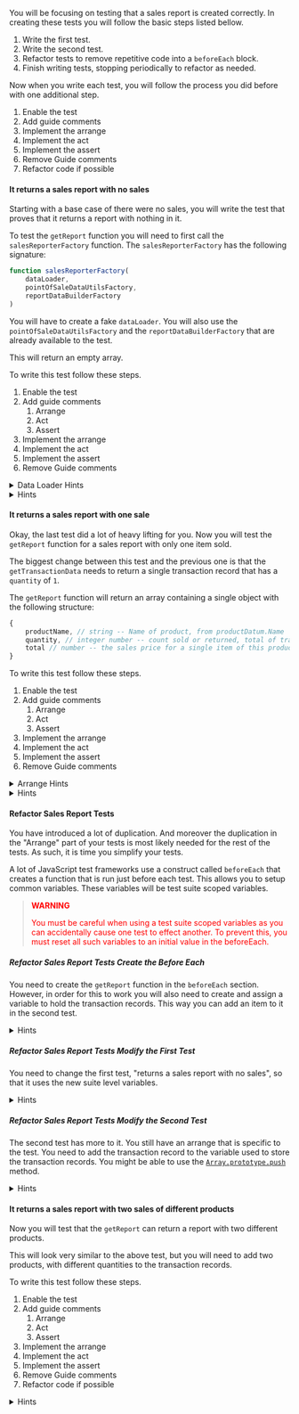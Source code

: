 <!--bl
    (filemeta
        (title "Get Sales Report")
    )
/bl-->

You will be focusing on testing that a sales report is created correctly. In creating these tests you will follow the basic steps listed bellow.

1. Write the first test.
2. Write the second test.
3. Refactor tests to remove repetitive code into a `beforeEach` block.
4. Finish writing tests, stopping periodically to refactor as needed.

Now when you write each test, you will follow the process you did before with one additional step.

1. Enable the test
2. Add guide comments
3. Implement the arrange
4. Implement the act
5. Implement the assert
6. Remove Guide comments
7. Refactor code if possible

#### It returns a sales report with no sales ####

Starting with a base case of there were no sales, you will write the test that proves that it returns a report with nothing in it.

To test the `getReport` function you will need to first call the `salesReporterFactory` function. The `salesReporterFactory` has the following signature:

```javascript
function salesReporterFactory(
    dataLoader,
    pointOfSaleDataUtilsFactory,
    reportDataBuilderFactory
)
```

You will have to create a fake `dataLoader`. You will also  use the `pointOfSaleDataUtilsFactory` and the `reportDataBuilderFactory` that are already available to the test.

This will return an empty array.

To write this test follow these steps.

1. Enable the test
2. Add guide comments
   1. Arrange
   2. Act
   3. Assert
3. Implement the arrange
4. Implement the act
5. Implement the assert
6. Remove Guide comments

<details><summary>Data Loader Hints</summary>

The `dataLoader` has 3 functions and the following structure:

```javascript
{
    getProductData,
    getTransactionData,
    getTransactionStatuses
}
```

The `getProductData` will be set to the `buildProductData` helper function. The `getTransactionStatuses` will be set to the `buildTransactionStatuses` helper function.

The real odd ball here is the `getTransactionData` which is expected to return an array of transaction records. You will have to create this function, and have it return an empty array.

<details><summary>Code</summary>

**Example**

```javascript
    let dataLoader = {
        getProductData: buildProductData,
        getTransactionData: () => [],
        getTransactionStatuses: buildTransactionStatuses
    };
```

</details>

</details>

<details><summary>Hints</summary>

You just have to pass the values to the function, and capture the returned function. You will then have to call that function with a "Sale" transactionStatus.

<details><summary>Code</summary>

```javascript
it('returns an empty object for sale counts if no sale data exists', () => {
    // Arrange
    let dataLoader = {
        getProductData: buildProductData,
        getTransactionData: () => [],
        getTransactionStatuses: buildTransactionStatuses
    };

    let { getReport } = salesReporterFactory(dataLoader, pointOfSaleDataUtilsFactory, reportDataBuilderFactory);

    // Act
    let result = getReport(transactionStatuses.Sale);

    // Assert
    assert.deepEqual(result, []);
});
```

</details>

</details>

#### It returns a sales report with one sale ####

Okay, the last test did a lot of heavy lifting for you. Now you will test the `getReport` function for a sales report with only one item sold.

The biggest change between this test and the previous one is that the `getTransactionData` needs to return a single transaction record that has a `quantity` of `1`.

The `getReport` function will return an array containing a single object with the following structure:

```javascript
{
    productName, // string -- Name of product, from productDatum.Name
    quantity, // integer number -- count sold or returned, total of transactionData.quantity
    total // number -- the sales price for a single item of this product quantity * productDatum.price
}
```

To write this test follow these steps.

1. Enable the test
2. Add guide comments
   1. Arrange
   2. Act
   3. Assert
3. Implement the arrange
4. Implement the act
5. Implement the assert
6. Remove Guide comments

<details><summary>Arrange Hints</summary>

You are going to setup the `dataLoader` the same way as you did before. But again the odd item out is the `getTransactionData` function because this needs to return an array with a single transaction record for a sale.

The key here is that the transaction record `productId` needs to match one of the products returned from `getProductData`. The `transactionStatus` needs to match the `Sale` property on the `transactionStatuses` object. You will need to use the `buildTransactionRecord` function to create this record.

<details><summary>Code</summary>

**Example**

```javascript
// Arrange
let dataLoader = {
    getProductData: buildProductData,
    getTransactionData: () => [
        buildTransactionRecord(?, transactionStatuses.Sale, 1)
    ],
    getTransactionStatuses: buildTransactionStatuses
};

let { getReport } = salesReporterFactory(dataLoader, pointOfSaleDataUtilsFactory, reportDataBuilderFactory);
```

</details>

</details>

<details><summary>Hints</summary>

Once you have the `dataLoader` created, you will need to only change the Assert part of the code. Remember the `total` in the result is the product's `price`.

<details><summary>Code</summary>

**Example**

```javascript
it('returns a sales report with one sale', () => {
    // Arrange
    let dataLoader = {
        getProductData: buildProductData,
        getTransactionData: () => [
            buildTransactionRecord(?, transactionStatuses.Sale, 1)
        ],
        getTransactionStatuses: buildTransactionStatuses
    };

    let { getReport } = salesReporterFactory(dataLoader, pointOfSaleDataUtilsFactory, reportDataBuilderFactory);

    // Act
    let result = getReport(transactionStatuses.Sale);

    // Assert
    assert.deepEqual(result, [{
        productName: ?,
        quantity: ?,
        total: ?
    }]);
});
```

</details>

</details>

#### Refactor Sales Report Tests ####

You have introduced a lot of duplication. And moreover the duplication in the "Arrange" part of your tests is most likely needed for the rest of the tests. As such, it is time you simplify your tests.

A lot of JavaScript test frameworks use a construct called `beforeEach` that creates a function that is run just before each test. This allows you to setup common variables. These variables will be test suite scoped variables.

> **<div style="color:red">WARNING</div>**
>
> <div style="color:red">You must be careful when using a test suite scoped variables as you can accidentally cause one test to effect another. To prevent this, you must reset all such variables to an initial value in the beforeEach. </div>

##### Refactor Sales Report Tests Create the Before Each #####

You need to create the `getReport` function in the `beforeEach` section. However, in order for this to work you will also need to create and assign a variable to hold the transaction records. This way you can add an item to it in the second test.

<details><summary>Hints</summary>

You will need to create two variables before the "get sales report" section. One to hold the `getReport` function and the other to hold the transaction records.

Bellow those, but still before the "get sales report" section, you will need to create the `beforeEach` section.

<details><summary>Code</summary>

**Example**

```javascript
    describe('get report', function () {
        // files being tested are:
        //      ../jsforms-source/4_test-dummy-form/sales-reporter/salesReporterFactory.js
        //      ../jsforms-source/4_test-dummy-form/pos-transaction-services/reportDataBuilder.js

        let reportBuilder;
        let transactionRecords;

        beforeEach(() => {
            transactionRecords = [];
            let dataLoader = {
                getProductData: buildProductData,
                getTransactionData: () => transactionRecords,
                getTransactionStatuses: buildTransactionStatuses
            };

            let { getReport } = 
                salesReporterFactory(dataLoader, pointOfSaleDataUtilsFactory, reportDataBuilderFactory);

            reportBuilder = getReport;
        });

        describe('get sales report', function () {
```

</details>

</details>

##### Refactor Sales Report Tests Modify the First Test #####

You need to change the first test, "returns a sales report with no sales", so that it uses the new suite level variables.

<details><summary>Hints</summary>

The whole arrange is now being done in the `beforeEach`. So delete that and use the variable that is holding the `getReport` function.

<details><summary>Code</summary>

**Example**

```javascript
    describe('get report', function () {
        // files being tested are:
        //      ../jsforms-source/4_test-dummy-form/sales-reporter/salesReporterFactory.js
        //      ../jsforms-source/4_test-dummy-form/pos-transaction-services/reportDataBuilder.js

        let reportBuilder;
        let transactionRecords;

        beforeEach(() => {
            transactionRecords = [];
            let dataLoader = {
                getProductData: buildProductData,
                getTransactionData: () => transactionRecords,
                getTransactionStatuses: buildTransactionStatuses
            };

            let { getReport } = 
                salesReporterFactory(dataLoader, pointOfSaleDataUtilsFactory, reportDataBuilderFactory);

            reportBuilder = getReport;
        });

        describe('get sales report', function () {
            it('returns an empty object for sale counts if no sale data exists', () => {
                let result = reportBuilder(transactionStatuses.Sale);

                assert.deepEqual(result, []);
            });
```

</details>

</details>

##### Refactor Sales Report Tests Modify the Second Test #####

The second test has more to it. You still have an arrange that is specific to the test. You need to add the transaction record to the variable used to store the transaction records. You might be able to use the [`Array.prototype.push`](https://developer.mozilla.org/en-US/docs/Web/JavaScript/Reference/Global_Objects/Array/push) method.

<details><summary>Hints</summary>

Most of the arrange in this test can be deleted. You will just need to add the sales transaction record to the array before calling the `getReport` function.

<details><summary>Code</summary>

**Example**

```javascript
        let reportBuilder;
        let transactionRecords;

        beforeEach(() => {
            transactionRecords = [];
            let dataLoader = {
                getProductData: buildProductData,
                getTransactionData: () => transactionRecords,
                getTransactionStatuses: buildTransactionStatuses
            };

            let { getReport } = 
                salesReporterFactory(dataLoader, pointOfSaleDataUtilsFactory, reportDataBuilderFactory);

            reportBuilder = getReport;
        });

        describe('get sales report', function () {

            // ...

            it('returns a sales report with one sale', () => {
                transactionRecords.push(buildTransactionRecord(?, transactionStatuses.Sale, 1));
                
                let result = reportBuilder(transactionStatuses.Sale);

                assert.deepEqual(result, [{
                    productName: ?,
                    quantity: ?,
                    total: ?
                }]);
            });
```

</details>

</details>

#### It returns a sales report with two sales of different products ####

Now you will test that the `getReport` can return a report with two different products.

This will look very similar to the above test, but you will need to add two products, with different quantities to the transaction records.

To write this test follow these steps.

1. Enable the test
2. Add guide comments
   1. Arrange
   2. Act
   3. Assert
3. Implement the arrange
4. Implement the act
5. Implement the assert
6. Remove Guide comments
7. Refactor code if possible

<details><summary>Hints</summary>

Add the two different products to the transaction records. Make sure that the `productId` of each maps to a product that is returned by the `buildProductData` function. You will also want each product to have a different non-one `quantity` value.

You will also have two objects in the result to test for.

<details><summary>Code</summary>

**Example**

```javascript
it('returns a sales report with two sales of the same product', () => {
    transactionRecords.push(buildTransactionRecord(?, transactionStatuses.Sale, ?));
    transactionRecords.push(buildTransactionRecord(?, transactionStatuses.Sale, ?));
    
    let result = reportBuilder(transactionStatuses.Sale);

    assert.deepEqual(result, [
        {
            productName: ?, // The name that maps to the first product ID
            quantity: ?, // The quantity of the first transaction record
            total: ? // the price from the first product multiplied by te quantity
        },
        {
            productName: ?, // The name that maps to the second product ID
            quantity: ?, // The quantity of the second transaction record
            total: ? // the price from the second product multiplied by te quantity
        },
    ]);
});
```

</details>

</details>